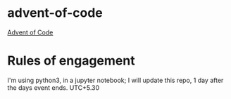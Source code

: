 # advent-of-code
[Advent of Code](https://adventofcode.com/)

# Rules of engagement
I'm using python3, in a jupyter notebook;
I will update this repo, 1 day after the days event ends. UTC+5.30
